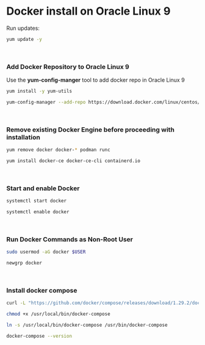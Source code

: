 # Docker install on Oracle Linux 9

Run updates:
```sh
yum update -y
```

&nbsp;
### Add Docker Repository to Oracle Linux 9

Use the **yum-config-manger** tool to add docker repo in Oracle Linux 9
```sh
yum install -y yum-utils
```

```sh
yum-config-manager --add-repo https://download.docker.com/linux/centos/docker-ce.repo
```

&nbsp;
### Remove existing Docker Engine before proceeding with installation

```sh
yum remove docker docker-* podman runc
```

```sh
yum install docker-ce docker-ce-cli containerd.io
```

&nbsp;
### Start and enable Docker

```sh
systemctl start docker
```

```sh
systemctl enable docker
```

&nbsp;
### Run Docker Commands as Non-Root User

```sh
sudo usermod -aG docker $USER

newgrp docker
```


&nbsp;
### Install docker compose

```sh
curl -L "https://github.com/docker/compose/releases/download/1.29.2/docker-compose-$(uname -s)-$(uname -m)" -o /usr/local/bin/docker-compose
```

```sh
chmod +x /usr/local/bin/docker-compose
```

```sh
ln -s /usr/local/bin/docker-compose /usr/bin/docker-compose
```

```sh
docker-compose --version
```



